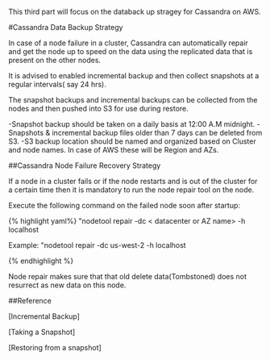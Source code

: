 This third part will focus on the databack up stragey for Cassandra on AWS.

#Cassandra Data Backup Strategy

In case of a node failure in a cluster, Cassandra can automatically repair and get the node up to speed on the data using the replicated
data that is present on the other nodes.

It is advised to enabled incremental backup and then collect snapshots at a regular intervals( say 24 hrs).

The snapshot backups and incremental backups can be collected from the nodes and then pushed into S3 for use during restore.

-Snapshot backup should be taken on a daily basis at 12:00 A.M midnight.
-Snapshots & incremental backup files older than 7 days can be deleted from S3.
-S3 backup location should be named and organized based on Cluster and node names. In case of AWS these will be Region and AZs.


##Cassandra Node Failure Recovery Strategy

If a node in a cluster fails or if the node restarts and is out of
the cluster for a certain time then it is mandatory to run the node
repair tool on the node.

Execute the following command on the failed node soon after startup:

{% highlight yaml%}
"nodetool repair -dc < datacenter or AZ name> -h localhost

Example:
"nodetool repair -dc us-west-2 -h localhost

{% endhighlight %}

Node repair makes sure that that old delete data(Tombstoned) does not resurrect as new data on this node.

##Reference

[Incremental Backup]

[Taking a Snapshot]

[Restoring from a snapshot]